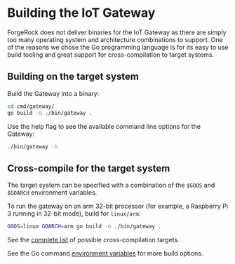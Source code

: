 # Building the IoT Gateway

ForgeRock does not deliver binaries for the IoT Gateway as there are simply too many operating system and
architecture combinations to support. One of the reasons we chose the Go programming language is for its easy to use
build tooling and great support for cross-compilation to target systems.  

## Building on the target system

Build the Gateway into a binary:

```bash
cd cmd/gateway/
go build -o ./bin/gateway .
```

Use the help flag to see the available command line options for the Gateway:

```bash
./bin/gateway -h
```

## Cross-compile for the target system

The target system can be specified with a combination of the `$GOOS` and `$GOARCH` environment variables.

To run the gateway on an arm 32-bit processor (for example, a Raspberry Pi 3 running in 32-bit mode), build for
`linux/arm`:

```bash
GOOS=linux GOARCH=arm go build -o ./bin/gateway .
```

See the [complete list](https://golang.org/doc/install/source#environment) of possible cross-compilation targets.

See the Go command [environment variables](https://golang.org/cmd/go/#hdr-Environment_variables) for more build options.
